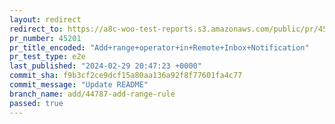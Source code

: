 ```yaml
---
layout: redirect
redirect_to: https://a8c-woo-test-reports.s3.amazonaws.com/public/pr/45201/e2e/index.html
pr_number: 45201
pr_title_encoded: "Add+range+operator+in+Remote+Inbox+Notification"
pr_test_type: e2e
last_published: "2024-02-29 20:47:23 +0000"
commit_sha: f9b3cf2ce9dcf15a80aa136a92f8f77601fa4c77
commit_message: "Update README"
branch_name: add/44787-add-range-rule
passed: true
---
```


